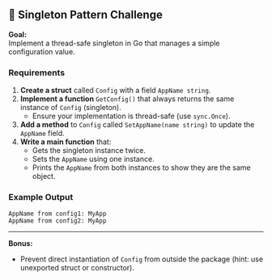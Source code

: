 ## 🧩 Singleton Pattern Challenge

**Goal:**  
Implement a thread-safe singleton in Go that manages a simple configuration value.

### Requirements

1. **Create a struct** called `Config` with a field `AppName string`.
2. **Implement a function** `GetConfig()` that always returns the same instance of `Config` (singleton).
   - Ensure your implementation is thread-safe (use `sync.Once`).
3. **Add a method** to `Config` called `SetAppName(name string)` to update the `AppName` field.
4. **Write a main function** that:
   - Gets the singleton instance twice.
   - Sets the `AppName` using one instance.
   - Prints the `AppName` from both instances to show they are the same object.

### Example Output

```
AppName from config1: MyApp
AppName from config2: MyApp
```

---

**Bonus:**  
- Prevent direct instantiation of `Config` from outside the package (hint: use unexported struct or constructor).